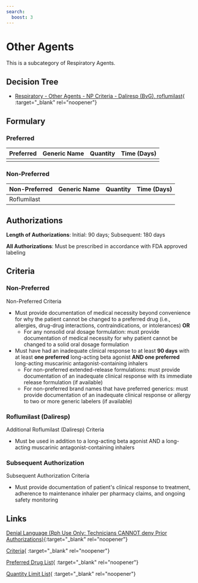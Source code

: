 ```yaml
---
search:
  boost: 3
---
```


# Other Agents

This is a subcategory of Respiratory Agents.

## Decision Tree

- [Respiratory - Other Agents - NP Criteria - Daliresp (BvG), roflumilast](https://forms.office.com/Pages/ResponsePage.aspx?id=nPhjxpvvj0G9PUHkbAzgaN9UYz8EqmlIs3_TYn4TbXBUMDJWRURRM0Y3VjFBOFlPUllQRFVSNzhEWiQlQCN0PWcu){ :target="_blank" rel="noopener"}

## Formulary

### Preferred

| Preferred | Generic Name | Quantity | Time (Days) |
| :-------- | :----------- | :------: | :---------: |
|           |              |          |             |

### Non-Preferred

| Non-Preferred              | Generic Name | Quantity | Time (Days) |
| :------------------------- | :----------- | :------: | :---------: |
| Roflumilast                |              |          |             |

## Authorizations

**Length of Authorizations**: Initial: 90 days; Subsequent: 180 days

**All Authorizations**: Must be prescribed in accordance with FDA approved labeling

## Criteria

### Non-Preferred

Non-Preferred Criteria

- Must provide documentation of medical necessity beyond convenience for why the patient cannot be changed to a preferred drug (i.e., allergies, drug-drug interactions, contraindications, or intolerances) **OR**
    - For any nonsolid oral dosage formulation: must provide documentation of medical necessity for why patient cannot be changed to a solid oral dosage formulation
- Must have had an inadequate clinical response to at least **90 days** with at least **one preferred** long-acting beta agonist **AND one preferred** long-acting muscarinic antagonist-containing inhalers
    - For non-preferred extended-release formulations: must provide documentation of an inadequate clinical response with its immediate release formulation (if available)
    - For non-preferred brand names that have preferred generics: must provide documentation of an inadequate clinical response or allergy to two or more generic labelers (if available)

### Roflumilast (Daliresp)

Additional Roflumilast (Daliresp) Criteria

- Must be used in addition to a long-acting beta agonist AND a long-acting muscarinic antagonist-containing inhalers 

### Subsequent Authorization

Subsequent Authorization Criteria

- Must provide documentation of patient's clinical response to treatment, adherence to maintenance inhaler per pharmacy claims, and ongoing safety monitoring

## Links

[Denial Language (Rph Use Only: Technicians CANNOT deny Prior Authorizations)](https://mygainwell-my.sharepoint.com.mcas.ms/:w:/r/personal/rachel_carpenter_gainwelltechnologies_com/_layouts/15/Doc.aspx?sourcedoc=%7BE78364D9-082C-41C5-9902-8F8AC94900ED%7D&file=Denial%20Language%20Updated%2002062023.docx&mobileredirect=true&action=embedview&wdStartOn=91&cid=f4472ece-6d4f-4694-b0c5-c150a2f53fea){:target="_blank" rel="noopener"} 

[Criteria](https://medicaid.ohio.gov/static/PHM/drug-coverage/20230701+UPDL+Criteria+_v1_FINAL.approved.pdf#page=101){ :target="_blank" rel="noopener"}

[Preferred Drug List](https://medicaid.ohio.gov/static/PHM/drug-coverage/20230701_UPDL_FINAL_ODM.approved.v2.pdf#page=32){ :target="_blank" rel="noopener"}

[Quantity Limit List](https://pharmacy.medicaid.ohio.gov/sites/default/files/20230101_Ohio_Medicaid_Quantity_Document_APPROVED.pdf){ :target="_blank" rel="noopener"}
